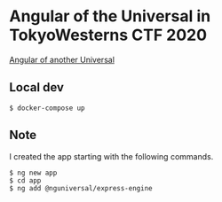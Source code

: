 # Angular of the Universal in TokyoWesterns CTF 2020

[Angular of another Universal](https://github.com/tyage/universal-angular/tree/v2)

## Local dev

```
$ docker-compose up
```

## Note

I created the app starting with the following commands.

```
$ ng new app
$ cd app
$ ng add @nguniversal/express-engine
```

